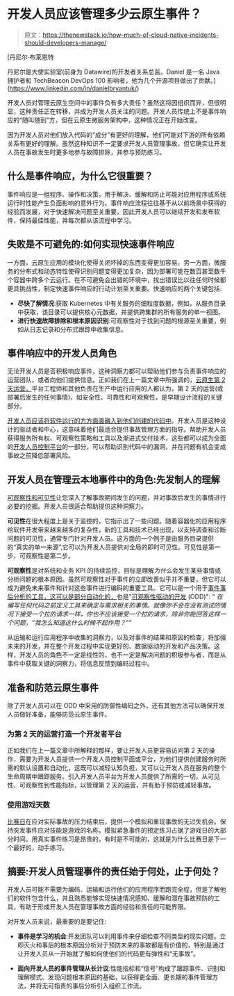 # 开发人员应该管理多少云原生事件？

> 原文：<https://thenewstack.io/how-much-of-cloud-native-incidents-should-developers-manage/>

[](https://www.linkedin.com/in/danielbryantuk/)

 [丹尼尔·布莱恩特

丹尼尔是大使实验室(前身为 Datawire)的开发者关系总监。Daniel 是一名 Java 拥护者和 TechBeacon DevOps 100 影响者，他为几个开源项目做出了贡献。](https://www.linkedin.com/in/danielbryantuk/) [](https://www.linkedin.com/in/danielbryantuk/)

开发人员对管理云原生空间中的事件负有多大责任？虽然这将因组织而异，但很明显，这种责任正在转移，并成为开发人员关注的问题。开发人员传统上不是事件响应的“随叫随到”方，但在云原生微服务架构中，这种情况正在开始改变。

因为开发人员对他们放入代码的“成分”有更好的理解，他们可能对下游的所有依赖关系有更好的理解。虽然这种知识不一定要求开发人员管理事故，但它确实让开发人员在事故发生时更多地参与故障排除，并参与预防练习。

## 什么是事件响应，为什么它很重要？

事件响应是一组程序、操作和决策，用于解决、缓解和防止可能对应用程序或系统运行时性能产生负面影响的意外行为。事件响应流程往往基于从以前场景中获得的经验而发展，对于快速解决问题至关重要，因此开发人员可以继续开发和发布软件，保持最佳性能，并每次都从该流程中学习。

## 失败是不可避免的:如何实现快速事件响应

一方面，云原生应用的模块化使得关闭坏掉的东西变得更加容易。另一方面，微服务的分布式和动态特性使得识别问题变得更加复杂，因为部署可能在数百甚至数千个容器中跨多个云运行。在不可避免会出错的环境中，找出错误比以往任何时候都更具挑战性，制定快速事件响应的行动计划至关重要。快速响应的两个关键包括:

*   **尽快了解情况**:获取 Kubernetes 中有关服务的细粒度数据，例如，从服务目录中获取，该目录可以提供核心元数据，并提供跨集群的所有服务的单一视图。
*   **进行快速故障排除和根本原因识别**:可观察性对于找到问题的根源至关重要，例如从日志记录和分布式跟踪中收集信息。

## 事件响应中的开发人员角色

无论开发人员是否积极响应事件，这种洞察力都可以帮助他们参与负责事件响应的运营团队，或者向他们提供信息。正如我们在上一篇文章中所强调的，[云原生第 2 天运营，](https://thenewstack.io/cloud-native-day-2-operations-why-this-begins-on-day-0/)平台工程师和其他负责在生产中运行应用的人都认为，第 2 天的运营(或部署后发生的任何事情)，如安全性、可靠性和可观察性，是早期设计流程的关键部分。

[开发人员应该将软件运行的方方面面融入到他们创建的代码中](https://www.getambassador.io/developer-control-plane/dcp-insights-kelsey-hightower/)。开发人员是这种设计的驱动者和中心，这意味着他们最适合提供事故管理方面的指导。帮助开发人员获得服务所有权、可观察性策略和工具以及渐进式交付技术，这些都可以成为全面的[开发人员控制平台](https://thenewstack.io/from-kubernetes-to-paas-to-developer-control-planes/)的一部分，可以帮助识别代码中的漏洞，并在问题有机会变成事故之前降低部署风险。

## 开发人员在管理云本地事件中的角色:先发制人的理解

[可观察性和可见性](https://www.youtube.com/watch?v=bdvxsEIhHcc)让您深入了解事故期间发生的问题，并对事故后发生的事情进行必要的挖掘。开发人员很适合帮助提供这种洞察力。

**可见性**在很大程度上是关于监控的，它指示出了一些问题。随着容器化的应用程序给软件开发带来越来越多的复杂性，新的工具和技术已经出现，以支持调查和诊断问题的可见性，通常专门针对开发人员。这方面的一个例子是由服务目录提供的“真实的单一来源”,它可以为开发人员提供对全局的即时可见性。可见性是第一步，可观察性是第二步。

**可观察性**是对系统和业务 KPI 的持续监控，目标是理解*为什么*会发生某些事情或分析问题的根本原因。虽然可观察性对于事件的立即改善似乎并不重要，但它可以成为避免未来事件和针对这些事件进行编码的重要工具。它可以是一个用于[事件事后分析的工具，这可以是部分自动化的，](https://blog.getambassador.io/rosie-the-robot-chatops-for-incident-response-a4d94d1c6395)也是"[可观察性驱动的开发](https://www.getambassador.io/podcasts/charity-majors-on-instrumenting-systems-observability-driven-development-and-honeycomb/) (ODD)": " *在编写任何代码之前定义工具来确定与需求相关的事情。就像你不会在没有测试的情况下接受一个拉的请求一样，你也不应该接受一个拉的请求，除非你能回答这样一个问题，“我怎么知道这什么时候不起作用？””*

从运输和运行应用程序中收集的洞察力，以及对事件的结果和原因的检查，将加强未来的开发，并在整个开发过程中实现更好的、数据驱动的开发和产品决策。这样，开发人员的角色不一定是线性的，也不一定是解决问题的积极参与者，而是从事件中获取关键的洞察力，将信息反馈到编码过程中。

## 准备和防范云原生事件

除了开发人员可以在 ODD 中采用的防御性编码之外，还有其他方法可以确保开发人员做好准备，能够防范云原生事件。

### **为第 2 天的运营打造一个开发者平台**

正如我们在上一篇文章中所解释的那样，要让开发人员更容易访问第 2 天的操作，需要为开发人员提供一个开发人员控制平面或平台，为他们提供创建服务时所需的默认设置和自动化，这既可以减轻认知负担，又可以让开发人员在服务的整个生命周期中跟踪服务。引入开发人员平台为开发人员提供了所需的一切，从可见性、可观察性到性能指标，以管理第 2 天的运营，并有助于预防或减轻事故。

### **使用游戏天数**

[比赛日](https://www.youtube.com/watch?v=_E_c5iTIDos)在应对实际事故的压力结束后，提供一个模拟和重现事故的无过失机会。保持突发事件应对技能是游戏的名称，模拟紧急事件的预定练习占据了游戏日的大部分时间。用真实事件练习是昂贵的，有时是不可能的，这就是为什么比赛日是下一个最好的，动手练习。

## 摘要:开发人员管理事件的责任始于何处，止于何处？

开发人员可能不需要为编码、运输和运行他们的应用程序而跑完全程，但是了解他们的软件包含什么，并且熟悉能够实现快速情况感知、缓解和潜在事故预防的工具，有助于形成开发人员在管理事故方面的经验和责任的可能界限。

对开发人员来说，最重要的是要记住:

*   **事件是学习的机会**:开发团队可以利用事件来仔细检查不同类型的现实问题。立即灭火和事后的根本原因分析对于预防未来的事故都是有价值的，特别是通过让开发人员从一开始就了解如何使他们的代码更有弹性和“无事故”。

*   **面向开发人员的事件管理从长计议**:性能指标和“信号”构成了跟踪事件、识别和理解模式、发现问题根本原因的基础，以获得更全面、更长期的事件管理方法，并将无可指责的事后分析引入组织工作流。

<svg xmlns:xlink="http://www.w3.org/1999/xlink" viewBox="0 0 68 31" version="1.1"><title>Group</title> <desc>Created with Sketch.</desc></svg>